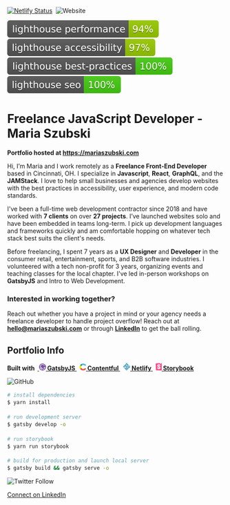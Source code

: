 [![Netlify Status](https://api.netlify.com/api/v1/badges/0f51e00b-7e31-44eb-b2fe-e4727a3a2324/deploy-status)](https://app.netlify.com/sites/mariaszubski/deploys)&nbsp; ![Website](https://img.shields.io/website?down_color=lightgrey&down_message=offline&up_color=green&up_message=online&url=https%3A%2F%2Fmariaszubski.netlify.app%2F)

<!-- Badges generated by https://github.com/emazzotta/lighthouse-badges -->

![Lighthouse Performance Badge](src/images/lighthouse/lighthouse_performance.svg)&nbsp; ![Lighthouse Accessibility Badge](src/images/lighthouse/lighthouse_accessibility.svg)&nbsp; ![Lighthouse Best Practices Badge](src/images/lighthouse/lighthouse_best-practices.svg)&nbsp; ![Lighthouse SEO Badge](src/images/lighthouse/lighthouse_seo.svg)&nbsp;<!-- ![Lighthouse PWA Badge](src/images/lighthouse/lighthouse_pwa.svg) -->

# Freelance JavaScript Developer - Maria Szubski

**Portfolio hosted at https://mariaszubski.com**

Hi, I’m Maria and I work remotely as a **Freelance Front-End Developer** based in Cincinnati, OH. I specialize in **Javascript**, **React**, **GraphQL**, and the **JAMStack**. I love to help small businesses and agencies develop websites with the best practices in accessibility, user experience, and modern code standards.

I've been a full-time web development contractor since 2018 and have worked with **7 clients** on over **27 projects**. I’ve launched websites solo and have been embedded in teams long-term. I pick up development languages and frameworks quickly and am comfortable hopping on whatever tech stack best suits the client's needs.

Before freelancing, I spent 7 years as a **UX Designer** and **Developer** in the consumer retail, entertainment, sports, and B2B software industries. I volunteered with a tech non-profit for 3 years, organizing events and teaching classes for the local chapter. I've led in-person workshops on **GatsbyJS** and Intro to Web Development.

### Interested in working together?

Reach out whether you have a project in mind or your agency needs a freelance developer to handle project overflow! Reach out at **hello@mariaszubski.com** or through **[LinkedIn](https://www.linkedin.com/in/mariaszubski/)** to get the ball rolling.

## Portfolio Info

**Built with &nbsp;<a href="https://www.gatsbyjs.org"> <img alt="Gatsby" src="src/images/gatsby.svg" width="16" /> GatsbyJS </a>&nbsp; <a href="https://www.contentful.com/"> <img alt="Contentful" src="src/images/contentful.svg" width="15" /> Contentful </a>&nbsp; <a href="https://www.netlify.com/"> <img alt="Netlify" src="src/images/netlify.svg" width="17" /> Netlify </a>&nbsp; <a href="https://storybook.js.org/"> <img alt="Storybook" src="src/images/storybook.svg" width="14" /> Storybook </a>**

![GitHub](https://img.shields.io/github/license/mariaszubski/mariaszubski-com?color=blue&label=code%20license)

```bash
# install dependencies
$ yarn install

# run development server
$ gatsby develop -o

# run storybook
$ yarn run storybook

# build for production and launch local server
$ gatsby build && gatsby serve -o
```

![Twitter Follow](https://img.shields.io/twitter/follow/mariaszubski?style=social)

[Connect on LinkedIn](https://www.linkedin.com/in/mariaszubski/)
